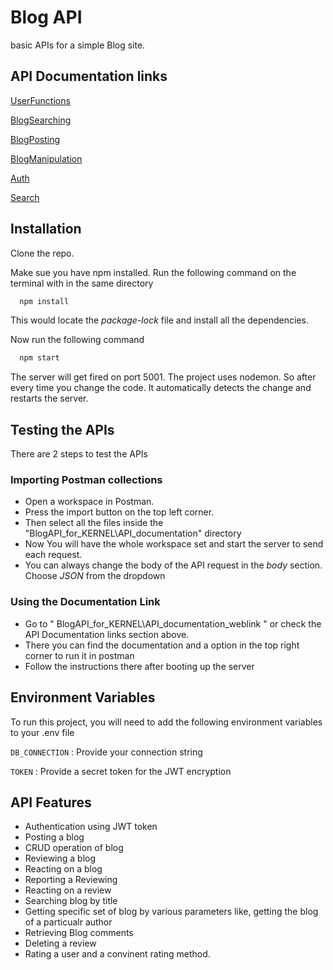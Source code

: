 
# Blog API

basic APIs for a simple Blog site.




## API Documentation links

[UserFunctions](https://documenter.getpostman.com/view/17979225/UyxbppQ7)

[BlogSearching](https://documenter.getpostman.com/view/17979225/UyxbppQE)

[BlogPosting](https://documenter.getpostman.com/view/17979225/UyxbppQF)

[BlogManipulation](https://documenter.getpostman.com/view/17979225/UyxbppUY)

[Auth](https://documenter.getpostman.com/view/17979225/UyxbppUZ)

[Search](https://documenter.getpostman.com/view/17979225/UyxdLpec)


## Installation

Clone the repo.

Make sue you have npm installed. Run the following command on the terminal with in the same directory

```bash
  npm install 
```
This would locate the *package-lock* file and install all the dependencies.

Now run the following command

```bash
  npm start 
```
The server will get fired on port 5001. The project uses nodemon. So after every time you change the code.
It automatically detects the change and restarts the server.
## Testing the APIs
There are 2 steps to test the APIs
### Importing  Postman collections
- Open a workspace in Postman.
- Press the import button on the top left corner.
- Then select all the files inside the  "BlogAPI_for_KERNEL\API_documentation" directory
- Now You will have the whole workspace set and start the server to send each request.
- You can always change the body of the API request in the *body* section. Choose *JSON* from the dropdown

### Using the Documentation Link
 - Go to " BlogAPI_for_KERNEL\API_documentation_weblink " or check the API Documentation links section above.
 - There you can find the documentation and a option in the top right corner to run it in postman
 - Follow the instructions there after booting up the server

## Environment Variables

To run this project, you will need to add the following environment variables to your .env file

`DB_CONNECTION` : Provide your connection string

`TOKEN` : Provide a secret token for the JWT encryption


## API Features

- Authentication using JWT token
- Posting a blog
- CRUD operation of blog
- Reviewing a blog
- Reacting on a blog
- Reporting a Reviewing
- Reacting on a review
- Searching blog by title
- Getting specific set of blog by various parameters like, getting the blog of a particualr author
- Retrieving Blog comments
- Deleting a review 
- Rating a user and a convinent rating method. 

